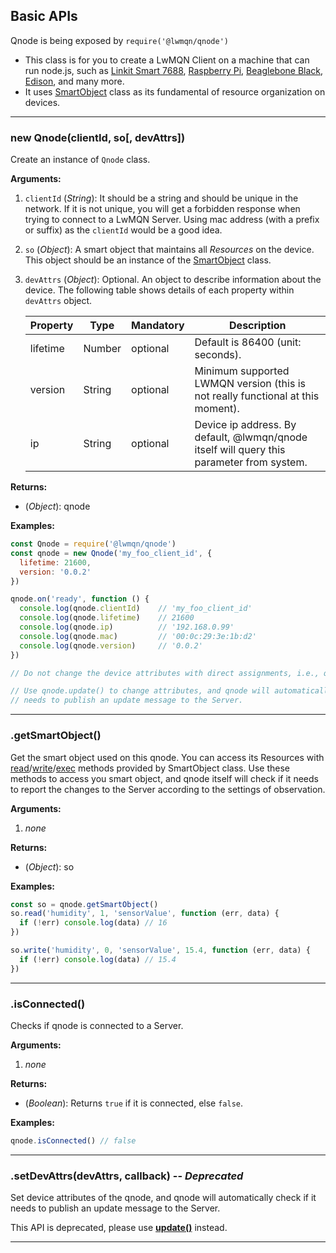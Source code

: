 ## Basic APIs

Qnode is being exposed by `require('@lwmqn/qnode')`

* This class is for you to create a LwMQN Client on a machine that can run node.js, such as [Linkit Smart 7688](http://home.labs.mediatek.com/hello7688/), [Raspberry Pi](https://www.raspberrypi.org/), [Beaglebone Black](http://beagleboard.org/BLACK), [Edison](http://www.intel.com/content/www/us/en/do-it-yourself/edison.html), and many more.
* It uses [SmartObject](https://github.com/lwmqn/smartobject) class as its fundamental of resource organization on devices.

*************************************************

### new Qnode(clientId, so[, devAttrs])
Create an instance of `Qnode` class.

**Arguments:**

1. `clientId` (_String_): It should be a string and should be unique in the network. If it is not unique, you will get a forbidden response when trying to connect to a LwMQN Server. Using mac address (with a prefix or suffix) as the `clientId` would be a good idea.
2. `so` (_Object_): A smart object that maintains all _Resources_ on the device. This object should be an instance of the [SmartObject](https://github.com/PeterEB/smartobject) class.
3. `devAttrs` (_Object_): Optional. An object to describe information about the device. The following table shows details of each property within `devAttrs` object.

    | Property | Type   | Mandatory | Description                                                                            |
    |----------|--------|-----------|----------------------------------------------------------------------------------------|
    | lifetime | Number | optional  | Default is 86400 (unit: seconds).                                                      |
    | version  | String | optional  | Minimum supported LWMQN version (this is not really functional at this moment).        |
    | ip       | String | optional  | Device ip address. By default, @lwmqn/qnode itself will query this parameter from system. |

**Returns:**

* (_Object_): qnode

**Examples:**

```js
const Qnode = require('@lwmqn/qnode')
const qnode = new Qnode('my_foo_client_id', {
  lifetime: 21600,
  version: '0.0.2'
})

qnode.on('ready', function () {
  console.log(qnode.clientId)    // 'my_foo_client_id'
  console.log(qnode.lifetime)    // 21600
  console.log(qnode.ip)          // '192.168.0.99'
  console.log(qnode.mac)         // '00:0c:29:3e:1b:d2'
  console.log(qnode.version)     // '0.0.2'
})

// Do not change the device attributes with direct assignments, i.e., qnode.lifetime = 2000.

// Use qnode.update() to change attributes, and qnode will automatically check if it
// needs to publish an update message to the Server.
```

*************************************************

### .getSmartObject()
Get the smart object used on this qnode. You can access its Resources with [read](https://github.com/PeterEB/smartobject#API_read)/[write](https://github.com/PeterEB/smartobject#API_write)/[exec](https://github.com/PeterEB/smartobject#API_exec) methods provided by SmartObject class. Use these methods to access you smart object, and qnode itself will check if it needs to report the changes to the Server according to the settings of observation.

**Arguments:**

1. _none_

**Returns:**

* (_Object_): so

**Examples:**

```js
const so = qnode.getSmartObject()
so.read('humidity', 1, 'sensorValue', function (err, data) {
  if (!err) console.log(data) // 16
})

so.write('humidity', 0, 'sensorValue', 15.4, function (err, data) {
  if (!err) console.log(data) // 15.4
})
```

*************************************************

### .isConnected()
Checks if qnode is connected to a Server.

**Arguments:**

1. _none_

**Returns:**

* (_Boolean_): Returns `true` if it is connected, else `false`.

**Examples:**

```js
qnode.isConnected() // false
```

*************************************************

### .setDevAttrs(devAttrs, callback) -- **_Deprecated_**
Set device attributes of the qnode, and qnode will automatically check if it needs to publish an update message to the Server.

This API is deprecated, please use **[update()](#API_update)** instead.

*************************************************
